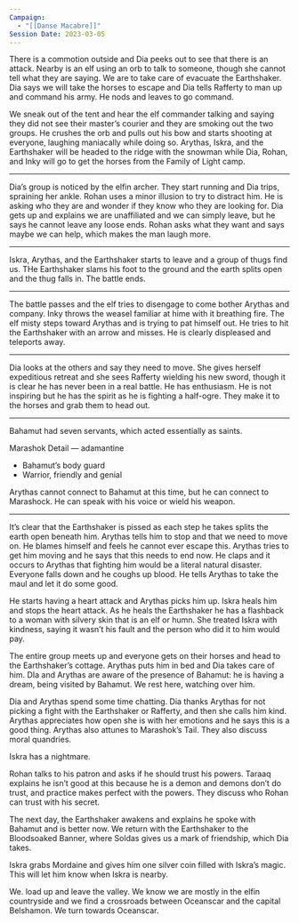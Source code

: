 ```yaml
---
Campaign:
  - "[[Danse Macabre]]"
Session Date: 2023-03-05
---
```

There is a commotion outside and Dia peeks out to see that there is an attack. Nearby is an elf using an orb to talk to someone, though she cannot tell what they are saying. We are to take care of evacuate the Earthshaker. Dia says we will take the horses to escape and Dia tells Rafferty to man up and command his army. He nods and leaves to go command.

We sneak out of the tent and hear the elf commander talking and saying they did not see their master’s courier and they are smoking out the two groups. He crushes the orb and pulls out his bow and starts shooting at everyone, laughing maniacally while doing so. Arythas, Iskra, and the Earthshaker will be headed to the ridge with the snowman while Dia, Rohan, and Inky will go to get the horses from the Family of Light camp.

---

Dia’s group is noticed by the elfin archer. They start running and Dia trips, spraining her ankle. Rohan uses a minor illusion to try to distract him. He is asking who they are and wonder if they know who they are looking for. Dia gets up and explains we are unaffiliated and we can simply leave, but he says he cannot leave any loose ends. Rohan asks what they want and says maybe we can help, which makes the man laugh more.

---

Iskra, Arythas, and the Earthshaker starts to leave and a group of thugs find us. THe Earthshaker slams his foot to the ground and the earth splits open and the thug falls in. The battle ends.

---

The battle passes and the elf tries to disengage to come bother Arythas and company. Inky throws the weasel familiar at hime with it breathing fire. The elf misty steps toward Arythas and is trying to pat himself out. He tries to hit the Earthshaker with an arrow and misses. He is clearly displeased and teleports away.

---

Dia looks at the others and say they need to move. She gives herself expeditious retreat and she sees Rafferty wielding his new sword, though it is clear he has never been in a real battle. He has enthusiasm. He is not inspiring but he has the spirit as he is fighting a half-ogre. They make it to the horses and grab them to head out.

---

Bahamut had seven servants, which acted essentially as saints.

Marashok Detail — adamantine

- Bahamut’s body guard
- Warrior, friendly and genial

Arythas cannot connect to Bahamut at this time, but he can connect to Marashock. He can speak with his voice or wield his weapon.

---

It’s clear that the Earthshaker is pissed as each step he takes splits the earth open beneath him. Arythas tells him to stop and that we need to move on. He blames himself and feels he cannot ever escape this. Arythas tries to get him moving and he says that this needs to end now. He claps and it occurs to Arythas that fighting him would be a literal natural disaster. Everyone falls down and he coughs up blood. He tells Arythas to take the maul and let it do some good.

He starts having a heart attack and Arythas picks him up. Iskra heals him and stops the heart attack. As he heals the Earthshaker he has a flashback to a woman with silvery skin that is an elf or humn. She treated Iskra with kindness, saying it wasn’t his fault and the person who did it to him would pay.

The entire group meets up and everyone gets on their horses and head to the Earthshaker’s cottage. Arythas puts him in bed and Dia takes care of him. DIa and Arythas are aware of the presence of Bahamut: he is having a dream, being visited by Bahamut. We rest here, watching over him.

Dia and Arythas spend some time chatting. Dia thanks Arythas for not picking a fight with the Earthshaker or Rafferty, and then she calls him kind. Arythas appreciates how open she is with her emotions and he says this is a good thing. Arythas also attunes to Marashok’s Tail. They also discuss moral quandries.

Iskra has a nightmare.

Rohan talks to his patron and asks if he should trust his powers. Taraaq explains he isn’t good at this because he is a demon and demons don’t do trust, and practice makes perfect with the powers. They discuss who Rohan can trust with his secret.

The next day, the Earthshaker awakens and explains he spoke with Bahamut and is better now. We return with the Earthshaker to the Bloodsoaked Banner, where Soldas gives us a mark of friendship, which Dia takes.

Iskra grabs Mordaine and gives him one silver coin filled with Iskra’s magic. This will let him know when Iskra is nearby.

We. load up and leave the valley. We know we are mostly in the elfin countryside and we find a crossroads between Oceanscar and the capital Belshamon. We turn towards Oceanscar.